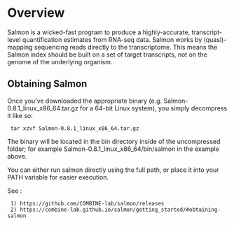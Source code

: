 # Overview

Salmon is a wicked-fast program to produce a highly-accurate, transcript-level quantification estimates 
from RNA-seq data.
Salmon works by (quasi)-mapping sequencing reads directly to the transcriptome. 
This means the Salmon index should be built on a set of target transcripts,
not on the genome of the underlying organism.


## Obtaining Salmon

Once you’ve downloaded the appropriate binary (e.g. Salmon-0.8.1_linux_x86_64.tar.gz for a 64-bit Linux system), you simply decompress it like so:

```
 tar xzvf Salmon-0.8.1_linux_x86_64.tar.gz
```

The binary will be located in the bin directory inside of the uncompressed folder; 
for example Salmon-0.8.1_linux_x86_64/bin/salmon in the example above. 

You can either run salmon directly using the full path, or place it into your PATH variable for easier execution. 

See :

```
 1) https://github.com/COMBINE-lab/salmon/releases
 2) https://combine-lab.github.io/salmon/getting_started/#obtaining-salmon
```
